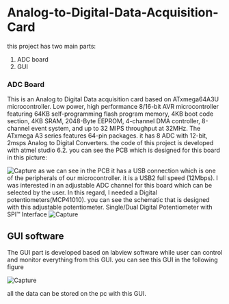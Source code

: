 # Analog-to-Digital-Data-Acquisition-Card
this project has two main parts:
1. ADC board
2. GUI
### ADC Board
This is an Analog to Digital Data acquisition card based on ATxmega64A3U microcontroller. Low power, high performance 8/16-bit AVR microcontroller featuring 64KB self-programming flash program memory, 4KB boot code section, 4KB SRAM, 2048-Byte EEPROM, 4-channel DMA controller, 8-channel event system, and up to 32 MIPS throughput at 32MHz. The ATxmega A3 series features 64-pin packages. it has 8 ADC with 12-bit, 2msps Analog to Digital Converters. the code of this project is developed with atmel studio 6.2. 
you can see the PCB which is designed for this board in this picture:

![Capture](https://user-images.githubusercontent.com/60741325/87361361-54ea4300-c56c-11ea-8c52-4b16cf980244.PNG)
 as we can see in the PCB it has a USB connection which is one of the peripherals of our microcontroller. it is a USB2 full speed (12Mbps). I was interested in an adjustable ADC channel for this board which can be selected by the user. In this regard, I needed a Digital potentiometers(MCP41010). you can see the schematic that is designed with this adjustable potentiometer. Single/Dual Digital Potentiometer with SPI™ Interface
 ![Capture](https://user-images.githubusercontent.com/60741325/87363174-e65bb400-c570-11ea-83bd-db589fdd308e.PNG)
 ## GUI software
 The GUI part is developed based on labview software while user can control and monitor everything from this GUI. you can see this GUI in the following figure
 
 ![Capture](https://user-images.githubusercontent.com/60741325/87363676-f32cd780-c571-11ea-89d3-151f3eae458e.PNG)
 
all the data can be stored on the pc with this GUI.
